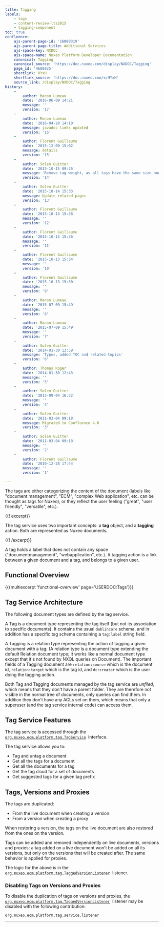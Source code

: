 ```yaml
---
title: Tagging
labels:
    - tags
    - content-review-lts2015
    - tagging-component
toc: true
confluence:
    ajs-parent-page-id: '16089319'
    ajs-parent-page-title: Additional Services
    ajs-space-key: NXDOC
    ajs-space-name: Nuxeo Platform Developer Documentation
    canonical: Tagging
    canonical_source: 'https://doc.nuxeo.com/display/NXDOC/Tagging'
    page_id: '4688925'
    shortlink: HYxH
    shortlink_source: 'https://doc.nuxeo.com/x/HYxH'
    source_link: /display/NXDOC/Tagging
history:
    - 
        author: Manon Lumeau
        date: '2016-06-09 14:21'
        message: ''
        version: '17'
    - 
        author: Manon Lumeau
        date: '2016-04-20 14:10'
        message: javadoc links updated
        version: '16'
    - 
        author: Florent Guillaume
        date: '2015-12-09 15:02'
        message: details
        version: '15'
    - 
        author: Solen Guitter
        date: '2015-10-15 09:26'
        message: 'Remove tag weight, as all tags have the same size now'
        version: '14'
    - 
        author: Solen Guitter
        date: '2015-10-14 15:33'
        message: Update related pages
        version: '13'
    - 
        author: Florent Guillaume
        date: '2015-10-13 15:38'
        message: ''
        version: '12'
    - 
        author: Florent Guillaume
        date: '2015-10-13 15:36'
        message: ''
        version: '11'
    - 
        author: Florent Guillaume
        date: '2015-10-13 15:34'
        message: ''
        version: '10'
    - 
        author: Florent Guillaume
        date: '2015-10-13 15:30'
        message: ''
        version: '9'
    - 
        author: Manon Lumeau
        date: '2015-07-09 15:49'
        message: ''
        version: '8'
    - 
        author: Manon Lumeau
        date: '2015-07-09 15:49'
        message: ''
        version: '7'
    - 
        author: Solen Guitter
        date: '2014-01-30 13:58'
        message: 'Typos, added TOC and related topics'
        version: '6'
    - 
        author: Thomas Roger
        date: '2014-01-30 12:43'
        message: ''
        version: '5'
    - 
        author: Solen Guitter
        date: '2013-09-04 16:52'
        message: ''
        version: '4'
    - 
        author: Solen Guitter
        date: '2011-03-04 09:18'
        message: Migrated to Confluence 4.0
        version: '3'
    - 
        author: Solen Guitter
        date: '2011-03-04 09:18'
        message: ''
        version: '2'
    - 
        author: Florent Guillaume
        date: '2010-12-28 17:44'
        message: ''
        version: '1'

---
```

The tags are either categorizing the content of the document (labels like "document management", "ECM", "complex Web application", etc. can be thought as tags for Nuxeo), or they reflect the user feeling ("great", "user friendly", "versatile", etc.).

{{! excerpt}}

The tag service uses two important concepts: a **tag** object, and a **tagging** action. Both are represented as Nuxeo documents.

{{! /excerpt}}

A tag holds a label that does not contain any space ("documentmanagement", "webapplication", etc.). A tagging action is a link between a given document and a tag, and belongs to a given user.

## Functional Overview

{{{multiexcerpt 'functional-overview' page='USERDOC:Tags'}}}

## Tag Service Architecture

The following document types are defined by the tag service.

A&nbsp;Tag&nbsp;is a document type representing the tag itself (but not its association to specific documents). It contains the usual&nbsp;`dublincore`&nbsp;schema, and in addition has a specific&nbsp;tag&nbsp;schema containing a&nbsp;`tag:label`&nbsp;string field.

A&nbsp;Tagging&nbsp;is a relation type representing the action of tagging a given document with a tag. (A relation type is a document type extending the default Relation document type; it works like a normal document type except that it's not found by NXQL queries on&nbsp;Document). The important fields of a Tagging document are&nbsp;`relation:source`&nbsp;which is the document id,&nbsp;`relation:target`&nbsp;which is the tag id, and&nbsp;`dc:creator`&nbsp;which is the user doing the tagging action.

Both Tag and Tagging documents managed by the tag service are&nbsp;_unfiled_, which means that they don't have a parent folder. They are therefore not visible in the normal tree of documents, only queries can find them. In addition they don't have any ACLs set on them, which means that only a superuser (and the tag service internal code) can access them.

## Tag Service Features

The tag service is accessed through the&nbsp; [`org.nuxeo.ecm.platform.tag.TagService`](http://community.nuxeo.com/api/nuxeo/8.2/javadoc/org/nuxeo/ecm/platform/tag/TagService.html) &nbsp;interface.

The tag service allows you to:

*   Tag and untag a document
*   Get all the tags for a document
*   Get all the documents for a tag
*   Get the tag cloud for a set of documents
*   Get suggested tags for a given tag prefix

## Tags, Versions and Proxies

The tags are duplicated:

*   From the live document when creating a version
*   From a version when creating a proxy

When restoring a version, the tags on the live document are also restored from the ones on the version.

Tags can be added and removed independently on live documents, versions and proxies: a tag added on a live document won't be added on all its versions, but only on the versions that will be created after. The same behavior is applied for proxies.

The logic for the above is in the&nbsp; [`org.nuxeo.ecm.platform.tag.TaggedVersionListener`](http://community.nuxeo.com/api/nuxeo/8.2/javadoc/org/nuxeo/ecm/platform/tag/TagService.html) &nbsp;listener.

### Disabling Tags on Versions and Proxies

To disable the duplication of tags on versions and proxies, the&nbsp; [`org.nuxeo.ecm.platform.tag.TaggedVersionListener`](http://community.nuxeo.com/api/nuxeo/8.2/javadoc/org/nuxeo/ecm/platform/tag/TaggedVersionListener.html) &nbsp;listener may be disabled with the following contribution:

```
org.nuxeo.ecm.platform.tag.service.listener

```

* * *

&nbsp;